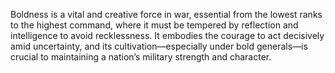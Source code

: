 Boldness is a vital and creative force in war, essential from the lowest ranks to the highest command, where it must be tempered by reflection and intelligence to avoid recklessness. It embodies the courage to act decisively amid uncertainty, and its cultivation—especially under bold generals—is crucial to maintaining a nation’s military strength and character.
